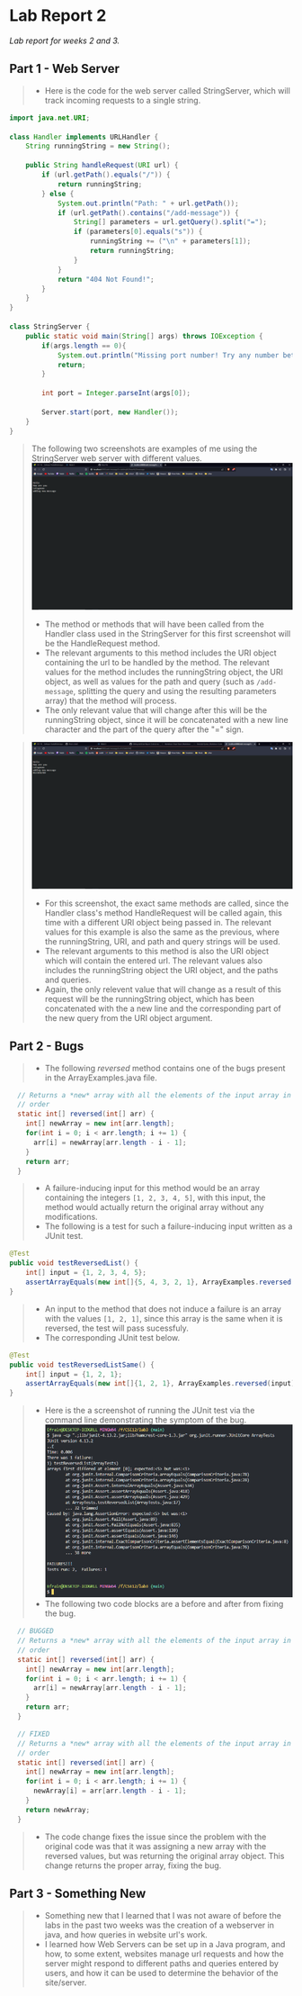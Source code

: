 # Lab Report 2
*Lab report for weeks 2 and 3.*
## Part 1 - Web Server
> * Here is the code for the web server called StringServer, which will track incoming requests to a single string.
```java import java.io.IOException;
import java.net.URI;

class Handler implements URLHandler {
    String runningString = new String();

    public String handleRequest(URI url) {
        if (url.getPath().equals("/")) {
            return runningString;
        } else {
            System.out.println("Path: " + url.getPath());
            if (url.getPath().contains("/add-message")) {
                String[] parameters = url.getQuery().split("=");
                if (parameters[0].equals("s")) {
                    runningString += ("\n" + parameters[1]);
                    return runningString;
                }
            }
            return "404 Not Found!";
        }
    }
}

class StringServer {
    public static void main(String[] args) throws IOException {
        if(args.length == 0){
            System.out.println("Missing port number! Try any number between 1024 to 49151");
            return;
        }

        int port = Integer.parseInt(args[0]);

        Server.start(port, new Handler());
    }
}
```
> The following two screenshots are examples of me using the StringServer web server with different values.
> ![image](newmsgaft.png)
> * The method or methods that will have been called from the Handler class used in the StringServer for this first screenshot will be the HandleRequest method.
> * The relevant arguments to this method includes the URI object containing the url to be handled by the method. The relevant values for the method includes the runningString object, the URI object, as well as values for the path and query (such as `/add-message`, splitting the query and using the resulting parameters array) that the method will process.
> * The only relevant value that will change after this will be the runningString object, since it will be concatenated with a new line character and the part of the query after the "=" sign. 

> ![image](newmsgnum.png)
> * For this screenshot, the exact same methods are called, since the Handler class's method HandleRequest will be called again, this time with a different URI object being passed in. The relevant values for this example is also the same as the previous, where the runningString, URI, and path and query strings will be used.
> * The relevant arguments to this method is also the URI object which will contain the entered url. The relevant values also includes the runningString object the URI object, and the paths and queries.
> * Again, the only relevent value that will change as a result of this request will be the runningString object, which has been concatenated with the a new line and the corresponding part of the new query from the URI object argument.

## Part 2 - Bugs
> * The following *reversed* method contains one of the bugs present in the ArrayExamples.java file.
```java
  // Returns a *new* array with all the elements of the input array in reversed
  // order
  static int[] reversed(int[] arr) {
    int[] newArray = new int[arr.length];
    for(int i = 0; i < arr.length; i += 1) {
      arr[i] = newArray[arr.length - i - 1];
    }
    return arr;
  }
```
> * A failure-inducing input for this method would be an array containing the integers `[1, 2, 3, 4, 5]`, with this input, the method would actually return the original array without any modifications. 
> * The following is a test for such a failure-inducing input written as a JUnit test.
```java
@Test
public void testReversedList() {
    int[] input = {1, 2, 3, 4, 5};
    assertArrayEquals(new int[]{5, 4, 3, 2, 1}, ArrayExamples.reversed(input));
}
```
> * An input to the method that does not induce a failure is an array with the values `[1, 2, 1]`, since this array is the same when it is reversed, the test will pass sucessfuly.
> * The corresponding JUnit test below.
```java
@Test
public void testReversedListSame() {
    int[] input = {1, 2, 1};
    assertArrayEquals(new int[]{1, 2, 1}, ArrayExamples.reversed(input));
}
```
> * Here is the a screenshot of running the JUnit test via the command line demonstrating the symptom of the bug.
> ![image](junittest.png)
> * The following two code blocks are a before and after from fixing the bug.
```java
  // BUGGED
  // Returns a *new* array with all the elements of the input array in reversed
  // order
  static int[] reversed(int[] arr) {
    int[] newArray = new int[arr.length];
    for(int i = 0; i < arr.length; i += 1) {
      arr[i] = newArray[arr.length - i - 1];
    }
    return arr;
  }
```
```java
  // FIXED
  // Returns a *new* array with all the elements of the input array in reversed
  // order
  static int[] reversed(int[] arr) {
    int[] newArray = new int[arr.length];
    for(int i = 0; i < arr.length; i += 1) {
      newArray[i] = arr[arr.length - i - 1];
    }
    return newArray;
  }
```
> * The code change fixes the issue since the problem with the original code was that it was assigning a new array with the reversed values, but was returning the original array object. This change returns the proper array, fixing the bug.

## Part 3 - Something New
> * Something new that I learned that I was not aware of before the labs in the past two weeks was the creation of a webserver in java, and how queries in website url's work. 
> * I learned how Web Servers can be set up in a Java program, and how, to some extent, websites manage url requests and how the server might respond to different paths and queries entered by users, and how it can be used to determine the behavior of the site/server.
